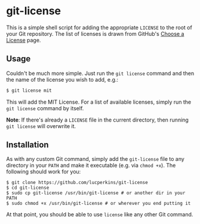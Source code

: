 git-license
===========

This is a simple shell script for adding the appropriate `LICENSE` to the root of your Git repository. The list of licenses is drawn from GitHub's [Choose a License](http://choosealicense.com/) page.

## Usage

Couldn't be much more simple. Just run the `git license` command and then the name of the license you wish to add, e.g.:

```bash
$ git license mit
```

This will add the MIT License. For a list of available licenses, simply run the `git license` command by itself.

**Note**: If there's already a `LICENSE` file in the current directory, then running `git license` will overwrite it.

## Installation

As with any custom Git command, simply add the `git-license` file to any directory in your `PATH` and make it executable (e.g. via `chmod +x`). The following should work for you:

```
$ git clone https://github.com/lucperkins/git-license
$ cd git-license
$ sudo cp git-license /usr/bin/git-license # or another dir in your PATH
$ sudo chmod +x /usr/bin/git-license # or wherever you end putting it
```

At that point, you should be able to use `license` like any other Git command.